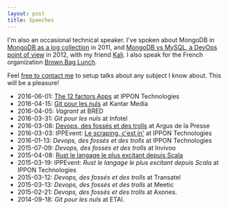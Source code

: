 ```yaml
---
layout: post
title: Speeches
---
```


I'm also an occasional technical speaker. I've spoken about MongoDB in [MongoDB as a log collection](http://fr.slideshare.net/octplane/mongofr-mongodb-as-a-log-collector) in 2011, and [MongoDB vs MySQL, a DevOps point of view](http://fr.slideshare.net/octplane/mongodb-vs-mysql-a-devops-point-of-view) in 2012, with my friend [Kali](http://www.poumeyrol.fr/). I also speak for the French organization [Brown Bag Lunch](http://www.brownbaglunch.fr/).

Feel [free to contact me](mailto:speech@contact.baillet.name) to setup talks about any subject I know about. This will be a pleasure!

- 2016-06-01: [The 12 factors Apps](/presentation/12-factors) at IPPON Technologies
- 2016-04-15: [Git pour les nuls](/presentations/git/) at Kantar Media
- 2016-04-05: *Vagrant* at BRED
- 2016-03-31: *Git pour les nuls* at Infotel
- 2016-03-08: [Devops, des fossés et des trolls](/presentations/devops/) at Argus de la Presse
- 2016-03-03: IPPEvent: [Le scraping, c'est in'](/2016/03/04/09-03.html) at IPPON Technologies
- 2016-01-13: *Devops, des fossés et des trolls* at IPPON Technologies
- 2015-07-09: *Devops, des fossés et des trolls* at Invivoo
- 2015-04-08: [Rust le langage le plus excitant depuis Scala](/2016/03/04/09-03.html)
- 2015-03-19: IPPEvent: *Rust le langage le plus excitant depuis Scala* at IPPON Technologies
- 2015-03-12: *Devops, des fossés et des trolls* at Transatel
- 2015-03-13: *Devops, des fossés et des trolls* at Meetic
- 2015-02-21: *Devops, des fossés et des trolls* at Axones.
- 2014-09-18: *Git pour les nuls* at ETAI.
